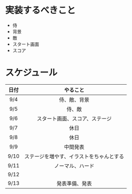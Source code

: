 # 実装するべきこと
- 侍
- 背景
- 敵
- スタート画面
- スコア

# スケジュール
| 日付 | やること |
|:----:|:-------:|
| 9/4 | 侍、敵、背景 |
| 9/5 | 侍、敵 |
| 9/6 | スタート画面、スコア、ステージ |
| 9/7 | 休日 |
| 9/8 | 休日 |
| 9/9 | 中間発表 |
| 9/10 | ステージを増やす、イラストをちゃんとする |
| 9/11 | ノーマル、ハード |
| 9/12 |  |
| 9/13 | 発表準備、発表 |


